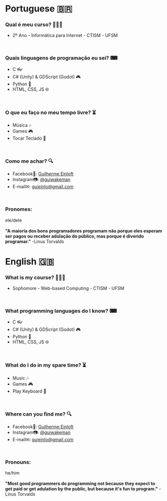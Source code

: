 # Portuguese 🇧🇷

### Qual é meu curso? 👨🏻‍🎓
- 2º Ano - Informática para Internet - CTISM - UFSM
<br>

### Quais linguagens de programação eu sei? ⌨
- C 👓
- C# (Unity) & GDScript (Godot) 🎮
- Python 🐍
- HTML, CSS, JS 🌐
<br>

### O que eu faço no meu tempo livre? ⏳
- Música 🎶
- Games 🎮
- Tocar Teclado 🎹
<br>

### Como me achar? 🔍
- Facebook📘: [Guilherme Einloft](https://www.facebook.com/guieinlo/)
- Instagram📷: [@guiwakeman](https://www.instagram.com/guiwakeman/)
- E-mail✉: guieinlo@gmail.com
<br>

### Pronomes:
ele/dele
<br>
<br>
<b>"A maioria dos bons programadores programam não porque eles esperam ser pagos ou receber adulação do público, mas porque é diverido programar."</b> -Linus Torvalds
<br>

# English 🇬🇧

### What is my course? 👨🏻‍🎓
- Sophomore - Web-based Computing - CTISM - UFSM
<br>

### What programming languages do I know? ⌨
- C 👓
- C# (Unity) & GDScript (Godot) 🎮
- Python 🐍
- HTML, CSS, JS 🌐
<br>

### What do I do in my spare time? ⏳
- Music 🎶
- Games 🎮
- Play Keyboard 🎹
<br>

### Where can you find me? 🔍
- Facebook📘: [Guilherme Einloft](https://www.facebook.com/guieinlo/)
- Instagram📷: [@guiwakeman](https://www.instagram.com/guiwakeman/)
- E-mail✉: guieinlo@gmail.com
<br>

### Pronouns:
he/him
<br>
<br>
<b>"Most good programmers do programming not because they expect to get paid or get adulation by the public, but because it's fun to program."</b> -Linus Torvalds